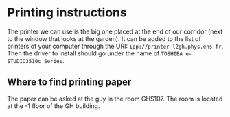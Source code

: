 # Printing instructions
The printer we can use is the big one placed at the end of our corridor (next to the window that looks at the garden).
It can be added to the list of printers of your computer through the URI: `ipp://printer-l2gh.phys.ens.fr`.
Then the driver to install should go under the name of `TOSHIBA e-STUDIO3510c Series`.

## Where to find printing paper
The paper can be asked at the guy in the room GHS107. The room is located at the -1 floor of the GH building.

